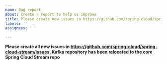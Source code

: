 ```yaml
---
name: Bug report
about: Create a report to help us improve
title: Please create new issues in https://github.com/spring-cloud/spring-cloud-stream/issues
labels: ''
assignees: ''

---
```


**Please create all new issues in https://github.com/spring-cloud/spring-cloud-stream/issues. Kafka repository has been relocated to the core Spring Cloud Stream repo**
